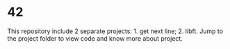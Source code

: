 # 42
This repository include 2 separate projects: 1. get next line; 2. libft.
Jump to the project folder to view code and know more about project.
